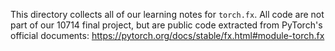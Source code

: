 This directory collects all of our learning notes for `torch.fx`. All code are not part of our 10714 final project, but are public code extracted from PyTorch's official documents: https://pytorch.org/docs/stable/fx.html#module-torch.fx 